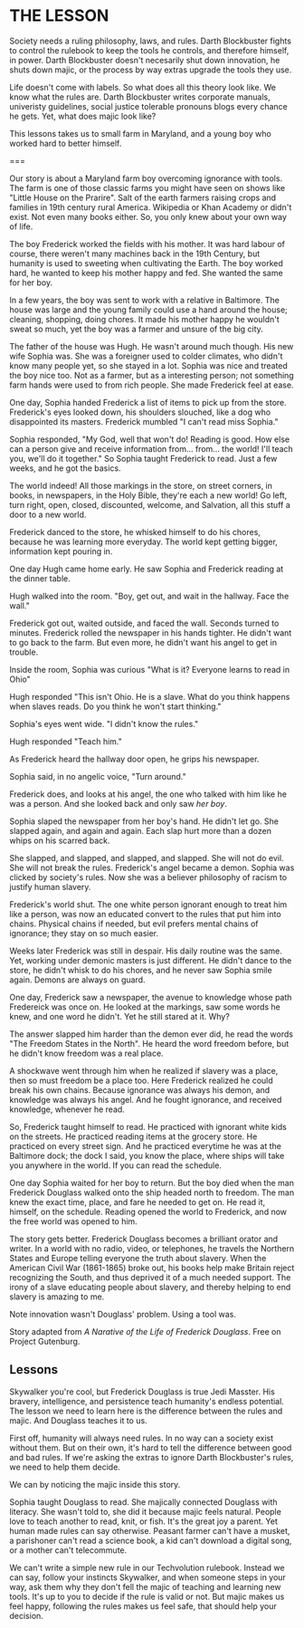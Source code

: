 
# THE LESSON

Society needs a ruling philosophy, laws, and rules. Darth Blockbuster fights to control the rulebook to keep the tools he controls, and therefore himself, in power. Darth Blockbuster doesn't necesarily shut down innovation, he shuts down majic, or the process by way extras upgrade the tools they use.

Life doesn't come with labels. So what does all this theory look like. We know what the rules are. Darth Blockbuster writes corporate manuals, univeristy guidelines, social justice tolerable pronouns blogs every chance he gets. Yet, what does majic look like?

This lessons takes us to small farm in Maryland, and a young boy who worked hard to better himself.

===

Our story is about a Maryland farm boy overcoming ignorance with tools. The farm is one of those classic farms you might have seen on shows like "Little House on the Prarire". Salt of the earth farmers raising crops and families in 19th century rural America. Wikipedia or Khan Academy or didn't exist. Not even many books either. So, you only knew about your own way of life.

The boy Frederick worked the fields with his mother. It was hard labour of course, there weren't many machines back in the 19th Century, but humanity is used to sweeting when cultivating the Earth. The boy worked hard, he wanted to keep his mother happy and fed. She wanted the same for her boy.

In a few years, the boy was sent to work with a relative in Baltimore. The house was large and the young family could use a hand around the house; cleaning, shopping, doing chores. It made his mother happy he wouldn't sweat so much, yet the boy was a farmer and unsure of the big city.

The father of the house was Hugh. He wasn't around much though. His new wife Sophia was. She was a foreigner used to colder climates, who didn't know many people yet, so she stayed in a lot. Sophia was nice and treated the boy nice too. Not as a farmer, but as a interesting person; not something farm hands were used to from rich people. She made Frederick feel at ease.

One day, Sophia handed Frederick a list of items to pick up from the store. Frederick's eyes looked down, his shoulders slouched, like a dog who disappointed its masters. Frederick mumbled "I can't read miss Sophia."

Sophia responded, "My God, well that won't do! Reading is good. How else can a person give and receive information from... from... the world! I'll teach you, we'll do it together." So Sophia taught Frederick to read. Just a few weeks, and he got the basics.

The world indeed! All those markings in the store, on street corners, in books, in newspapers, in the Holy Bible, they're each a new world! Go left, turn right, open, closed, discounted, welcome, and Salvation, all this stuff a door to a new world.

Frederick danced to the store, he whisked himself to do his chores, because he was learning more everyday. The world kept getting bigger, information kept pouring in.

One day Hugh came home early. He saw Sophia and Frederick reading at the dinner table.

Hugh walked into the room. "Boy, get out, and wait in the hallway. Face the wall."

Frederick got out, waited outside, and faced the wall. Seconds turned to minutes. Frederick rolled the newspaper in his hands tighter. He didn't want to go back to the farm. But even more, he didn't want his angel to get in trouble.

Inside the room, Sophia was curious "What is it? Everyone learns to read in Ohio"

Hugh responded "This isn't Ohio. He is a slave. What do you think happens when slaves reads. Do you think he won't start thinking."

Sophia's eyes went wide. "I didn't know the rules."

Hugh responded "Teach him."

As Frederick heard the hallway door open, he grips his newspaper.

Sophia said, in no angelic voice, "Turn around."

Frederick does, and looks at his angel, the one who talked with him like he was a person. And she looked back and only saw _her boy_.

Sophia slaped the newspaper from her boy's hand. He didn't let go. She slapped again, and again and again. Each slap hurt more than a dozen whips on his scarred back.

She slapped, and slapped, and slapped, and slapped. She will not do evil. She will not break the rules. Frederick's angel became a demon. Sophia was clicked by society's rules. Now she was a believer philosophy of racism to justify human slavery.

Frederick's world shut. The one white person ignorant enough to treat him like a person, was now an educated convert to the rules that put him into chains. Physical chains if needed, but evil prefers mental chains of ignorance; they stay on so much easier.

Weeks later Frederick was still in despair. His daily routine was the same. Yet, working under demonic masters is just different. He didn't dance to the store, he didn't whisk to do his chores, and he never saw Sophia smile again. Demons are always on guard.

One day, Frederick saw a newspaper, the avenue to knowledge whose path Fredereick was once on. He looked at the markings, saw some words he knew, and one word he didn't. Yet he still stared at it. Why?

The answer slapped him harder than the demon ever did, he read the words "The Freedom States in the North". He heard the word freedom before, but he didn't know freedom was a real place.

A shockwave went through him when he realized if slavery was a place, then so must freedom be a place too. Here Frederick realized he could break his own chains. Because ignorance was always his demon, and knowledge was always his angel. And he fought ignorance, and received knowledge, whenever he read.

So, Frederick taught himself to read. He practiced with ignorant white kids on the streets. He practiced reading items at the grocery store. He practiced on every street sign. And he practiced everytime he was at the Baltimore dock; the dock I said, you know the place, where ships will take you anywhere in the world. If you can read the schedule.

One day Sophia waited for her boy to return. But the boy died when the man Frederick Douglass walked onto the ship headed north to freedom. The man knew the exact time, place, and fare he needed to get on. He read it, himself, on the schedule. Reading opened the world to Frederick, and now the free world was opened to him.

The story gets better. Frederick Douglass becomes a brilliant orator and writer. In a world with no radio, video, or telephones, he travels the Northern States and Europe telling everyone the truth about slavery. When the American Civil War (1861-1865) broke out, his books help make Britain reject recognizing the South, and thus deprived it of a much needed support. The irony of a slave educating people about slavery, and thereby helping to end slavery is amazing to me.

Note innovation wasn't Douglass' problem. Using a tool was.

Story adapted from _A Narative of the Life of Frederick Douglass_. Free on Project Gutenburg.

## Lessons

Skywalker you're cool, but Frederick Douglass is true Jedi Masster. His bravery, intelligence, and persistence teach humanity's endless potential. The lesson we need to learn here is the difference between the rules and majic. And Douglass teaches it to us.

First off, humanity will always need rules. In no way can a society exist without them. But on their own, it's hard to tell the difference between good and bad rules. If we're asking the extras to ignore Darth Blockbuster's rules, we need to help them decide.

We can by noticing the majic inside this story.

Sophia taught Douglass to read. She majically connected Douglass with literacy. She wasn't told to, she did it because majic feels natural. People love to teach another to read, knit, or fish. It's the great joy a parent. Yet human made rules can say otherwise. Peasant farmer can't have a musket, a parishoner can't read a science book, a kid can't download a digital song, or a mother can't telecommute.

We can't write a simple new rule in our Techvolution rulebook. Instead we can say, follow your instincts Skywalker, and when someone steps in your way, ask them why they don't fell the majic of teaching and learning new tools. It's up to you to decide if the rule is valid or not. But majic makes us feel happy, following the rules makes us feel safe, that should help your decision.
